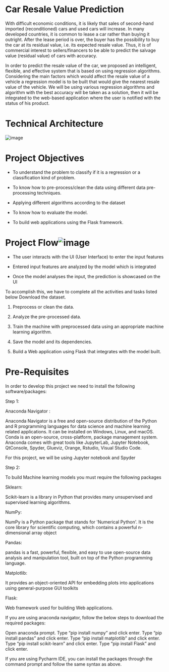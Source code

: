 # Car Resale Value Prediction

With difficult economic conditions, it is likely that sales of second-hand imported (reconditioned) cars and used cars will increase. 
In many developed countries, it is common to lease a car rather than buying it outright. After the lease period is over, the buyer has the possibility to buy the car at its residual value, i.e. its expected resale value. 
Thus, it is of commercial interest to sellers/financers to be able to predict the salvage value (residual value) of cars with accuracy.

In order to predict the resale value of the car, we proposed an intelligent, flexible, and effective system that is based on using regression algorithms. 
Considering the main factors which would affect the resale value of a vehicle a regression model is to be built that would give the nearest resale value of the vehicle. We will be using various regression algorithms and algorithm with the best accuracy will be taken as a solution, then it will be integrated to the web-based application where the user is notified with the status of his product.

# Technical Architecture
![image](https://user-images.githubusercontent.com/67733463/190889435-b2fd85ff-d147-4650-baa6-4f6f2532b5c3.png)

# Project Objectives
* To understand the problem to classify if it is a regression or a classification kind of problem.

* To know how to pre-process/clean the data using different data pre-processing techniques.

* Applying different algorithms according to the dataset 

* To know how to evaluate the model.

* To build web applications using the Flask framework.

# Project Flow![image](https://user-images.githubusercontent.com/67733463/190892503-ca4fe7f3-8462-4140-8432-4346ea773bfc.png)



* The user interacts with the UI (User Interface) to enter the input features

* Entered input features are analyzed by the model which is integrated

* Once the model analyses the input, the prediction is showcased on the UI

To accomplish this, we have to complete all the activities and tasks listed below
Download the dataset.

1. Preprocess or clean the data.

2. Analyze the pre-processed data.

3. Train the machine with preprocessed data using an appropriate machine learning algorithm.

4. Save the model and its dependencies.

5. Build a Web application using Flask that integrates with the model built.

# Pre-Requisites
In order to develop this project we need to install the following software/packages:


Step 1:

Anaconda Navigator :

Anaconda Navigator is a free and open-source distribution of the Python and R programming languages for data science and machine learning related applications. It can be installed on Windows, Linux, and macOS. Conda is an open-source, cross-platform,  package management system. Anaconda comes with great tools like JupyterLab, Jupyter Notebook, QtConsole, Spyder, Glueviz, Orange, Rstudio, Visual Studio Code. 

For this project, we will be using Jupyter notebook and Spyder

Step 2:

To build Machine learning models you must require the following packages

Sklearn: 

Scikit-learn is a library in Python that provides many unsupervised and supervised learning algorithms.

NumPy: 

NumPy is a Python package that stands for 'Numerical Python'. It is the core library for scientific computing, which contains a powerful n-dimensional array object  

Pandas: 

pandas is a fast, powerful, flexible, and easy to use open-source data analysis and manipulation tool, built on top of the Python programming language.  

Matplotlib: 

It provides an object-oriented API for embedding plots into applications using general-purpose GUI toolkits

Flask: 

Web framework used for building Web applications. 

If you are using anaconda navigator, follow the below steps to download the required packages:

Open anaconda prompt.
Type “pip install numpy” and click enter.
Type “pip install pandas” and click enter.
Type “pip install matplotlib” and click enter.
Type “pip install scikit-learn” and click enter.
Type “pip install Flask” and click enter.

If you are using Pycharm IDE, you can install the packages through the command prompt and follow the same syntax as above.
